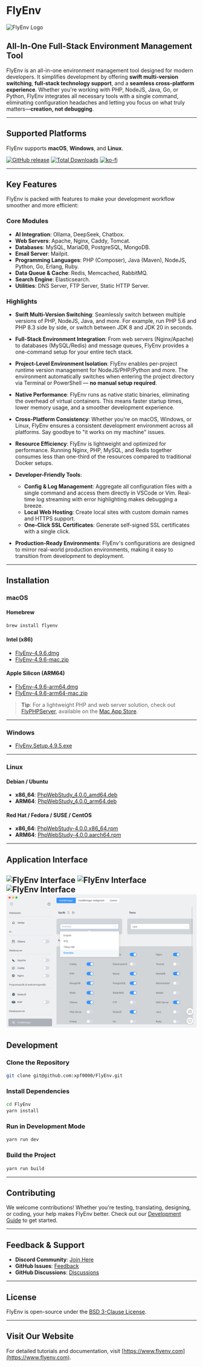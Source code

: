 # FlyEnv

<img src="https://raw.githubusercontent.com/xpf0000/FlyEnv/master/build/256x256.png" width="256" alt="FlyEnv Logo" />

## All-In-One Full-Stack Environment Management Tool

FlyEnv is an all-in-one environment management tool designed for modern developers. It simplifies development by offering **swift multi-version switching**, **full-stack technology support**, and a **seamless cross-platform experience**. Whether you're working with PHP, NodeJS, Java, Go, or Python, FlyEnv integrates all necessary tools with a single command, eliminating configuration headaches and letting you focus on what truly matters—**creation, not debugging**.

---

## Supported Platforms

FlyEnv supports **macOS**, **Windows**, and **Linux**.

[![GitHub release](https://img.shields.io/github/release/xpf0000/FlyEnv.svg)](https://github.com/xpf0000/FlyEnv/releases)
[![Total Downloads](https://img.shields.io/github/downloads/xpf0000/FlyEnv/total.svg)](https://github.com/xpf0000/FlyEnv/releases)
[![ko-fi](https://ko-fi.com/img/githubbutton_sm.svg)](https://ko-fi.com/R5R2OJXTM)

---

## Key Features

FlyEnv is packed with features to make your development workflow smoother and more efficient:

### Core Modules
- **AI Integration**: Ollama, DeepSeek, Chatbox.
- **Web Servers**: Apache, Nginx, Caddy, Tomcat.
- **Databases**: MySQL, MariaDB, PostgreSQL, MongoDB.
- **Email Server**: Mailpit.
- **Programming Languages**: PHP (Composer), Java (Maven), NodeJS, Python, Go, Erlang, Ruby.
- **Data Queue & Cache**: Redis, Memcached, RabbitMQ.
- **Search Engine**: Elasticsearch.
- **Utilities**: DNS Server, FTP Server, Static HTTP Server.

### Highlights
- **Swift Multi-Version Switching**:
  Seamlessly switch between multiple versions of PHP, NodeJS, Java, and more. For example, run PHP 5.6 and PHP 8.3 side by side, or switch between JDK 8 and JDK 20 in seconds.

- **Full-Stack Environment Integration**:
  From web servers (Nginx/Apache) to databases (MySQL/Redis) and message queues, FlyEnv provides a one-command setup for your entire tech stack.

- **Project-Level Environment Isolation**:
  FlyEnv enables per-project runtime version management for NodeJS/PHP/Python and more. The environment automatically switches when entering the project directory via Terminal or PowerShell — **no manual setup required**.

- **Native Performance**:
  FlyEnv runs as native static binaries, eliminating the overhead of virtual containers. This means faster startup times, lower memory usage, and a smoother development experience.

- **Cross-Platform Consistency**:
  Whether you're on macOS, Windows, or Linux, FlyEnv ensures a consistent development environment across all platforms. Say goodbye to "it works on my machine" issues.

- **Resource Efficiency**:
  FlyEnv is lightweight and optimized for performance. Running Nginx, PHP, MySQL, and Redis together consumes less than one-third of the resources compared to traditional Docker setups.

- **Developer-Friendly Tools**:
  - **Config & Log Management**: Aggregate all configuration files with a single command and access them directly in VSCode or Vim. Real-time log streaming with error highlighting makes debugging a breeze.
  - **Local Web Hosting**: Create local sites with custom domain names and HTTPS support.
  - **One-Click SSL Certificates**: Generate self-signed SSL certificates with a single click.

- **Production-Ready Environments**:
  FlyEnv's configurations are designed to mirror real-world production environments, making it easy to transition from development to deployment.

---

## Installation

### macOS
#### Homebrew
```bash
brew install flyenv
```

#### Intel (x86)
- [FlyEnv-4.9.6.dmg](https://github.com/xpf0000/FlyEnv/releases/download/v4.9.6/FlyEnv-4.9.6.dmg)
- [FlyEnv-4.9.6-mac.zip](https://github.com/xpf0000/FlyEnv/releases/download/v4.9.6/FlyEnv-4.9.6-mac.zip)

#### Apple Silicon (ARM64)
- [FlyEnv-4.9.6-arm64.dmg](https://github.com/xpf0000/FlyEnv/releases/download/v4.9.6/FlyEnv-4.9.6-arm64.dmg)
- [FlyEnv-4.9.6-arm64-mac.zip](https://github.com/xpf0000/FlyEnv/releases/download/v4.9.6/FlyEnv-4.9.6-arm64-mac.zip)

> **Tip**: For a lightweight PHP and web server solution, check out [FlyPHPServer](https://flyenv.com/flyphpserver.html), available on the [Mac App Store](https://apps.apple.com/us/app/flyphpserver/id1506384441).

---

### Windows
- [FlyEnv.Setup.4.9.5.exe](https://github.com/xpf0000/FlyEnv/releases/download/v4.9.5/FlyEnv.Setup.4.9.5.exe)

---

### Linux
#### Debian / Ubuntu
- **x86_64**: [PhpWebStudy_4.0.0_amd64.deb](https://github.com/xpf0000/FlyEnv/releases/download/v4.0.0/PhpWebStudy_4.0.0_amd64.deb)
- **ARM64**: [PhpWebStudy_4.0.0_arm64.deb](https://github.com/xpf0000/FlyEnv/releases/download/v4.0.0/PhpWebStudy_4.0.0_arm64.deb)

#### Red Hat / Fedora / SUSE / CentOS
- **x86_64**: [PhpWebStudy-4.0.0.x86_64.rpm](https://github.com/xpf0000/FlyEnv/releases/download/v4.0.0/PhpWebStudy-4.0.0.x86_64.rpm)
- **ARM64**: [PhpWebStudy-4.0.0.aarch64.rpm](https://github.com/xpf0000/FlyEnv/releases/download/v4.0.0/PhpWebStudy-4.0.0.aarch64.rpm)

---

## Application Interface

![FlyEnv Interface](screen1.png)
![FlyEnv Interface](screen2.png)
![FlyEnv Interface](screen3.png)
![FlyEnv Interface](screen4.png)
---

## Development

### Clone the Repository
```bash
git clone git@github.com:xpf0000/FlyEnv.git
```

### Install Dependencies
```bash
cd FlyEnv
yarn install
```

### Run in Development Mode
```bash
yarn run dev
```

### Build the Project
```bash
yarn run build
```

---

## Contributing

We welcome contributions! Whether you're testing, translating, designing, or coding, your help makes FlyEnv better. Check out our [Development Guide](./DEV.md) to get started.

---

## Feedback & Support

- **Discord Community**: [Join Here](https://discord.gg/u5SuMGxjPE)
- **GitHub Issues**: [Feedback](https://github.com/xpf0000/FlyEnv/issues)
- **GitHub Discussions**: [Discussions](https://github.com/xpf0000/FlyEnv/discussions)

---

## License

FlyEnv is open-source under the [BSD 3-Clause License](https://github.com/xpf0000/FlyEnv/blob/master/LICENSE).

---

## Visit Our Website

For detailed tutorials and documentation, visit [https://www.flyenv.com](https://www.flyenv.com).
